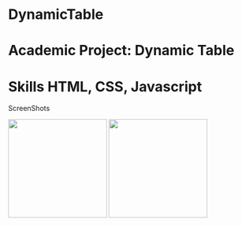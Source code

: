 # DynamicTable
Academic Project: Dynamic Table
========

Skills
HTML, CSS, Javascript
=======

ScreenShots

<img src="https://user-images.githubusercontent.com/59883982/83186667-dee46680-a0fa-11ea-9142-4b79e2273ca2.jpg" width="200"></img>
<img src="https://user-images.githubusercontent.com/59883982/83186669-e0159380-a0fa-11ea-8256-fd7cbf1e15cf.jpg" width="200"></img>
